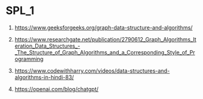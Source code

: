# SPL_1

1. https://www.geeksforgeeks.org/graph-data-structure-and-algorithms/

2. https://www.researchgate.net/publication/2790612_Graph_Algorithms_Iteration_Data_Structures_-_The_Structure_of_Graph_Algorithms_and_a_Corresponding_Style_of_Programming

3. https://www.codewithharry.com/videos/data-structures-and-algorithms-in-hindi-83/

4. https://openai.com/blog/chatgpt/

